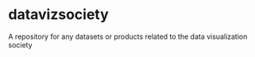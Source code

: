 # datavizsociety
A repository for any datasets or products related to the data visualization society
